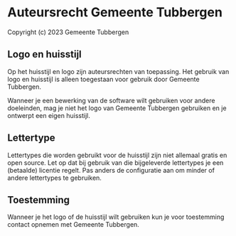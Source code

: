 # Auteursrecht Gemeente Tubbergen

Copyright (c) 2023 Gemeente Tubbergen

## Logo en huisstijl

Op het huisstijl en logo zijn auteursrechten van toepassing. Het gebruik van logo en huisstijl is alleen toegestaan voor gebruik door Gemeente Tubbergen.

Wanneer je een bewerking van de software wilt gebruiken voor andere doeleinden, mag je niet het logo van Gemeente Tubbergen gebruiken en je ontwerpt een eigen huisstijl.

## Lettertype

Lettertypes die worden gebruikt voor de huisstijl zijn niet allemaal gratis en open source. Let op dat bij gebruik van die bijgeleverde lettertypes je een (betaalde) licentie regelt. Pas anders de configuratie aan om minder of andere lettertypes te gebruiken.

## Toestemming

Wanneer je het logo of de huisstijl wilt gebruiken kun je voor toestemming contact opnemen met Gemeente Tubbergen.
